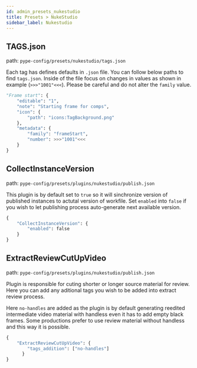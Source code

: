 ```yaml
---
id: admin_presets_nukestudio
title: Presets > NukeStudio
sidebar_label: Nukestudio
---
```


## TAGS.json

path: `pype-config/presets/nukestudio/tags.json`

Each tag has defines defaults in `.json` file. You can follow below paths to find `tags.json`. Inside of the file focus on changes in values as shown in example (`>>>"1001"<<<`). Please be careful and do not alter the `family` value.

```python
"Frame start": {
    "editable": "1",
    "note": "Starting frame for comps",
    "icon": {
        "path": "icons:TagBackground.png"
    },
    "metadata": {
        "family": "frameStart",
        "number": >>>"1001"<<<
    }
}
```

## CollectInstanceVersion

path: `pype-config/presets/plugins/nukestudio/publish.json`

This plugin is by default set to `true` so it will sinchronize version of published instances to actutal version of workfile. Set `enabled` into `false` if you wish to let publishing process auto-generate next available version.

```python
{
    "CollectInstanceVersion": {
        "enabled": false
    }
}
```

## ExtractReviewCutUpVideo

path: `pype-config/presets/plugins/nukestudio/publish.json`

Plugin is responsible for cuting shorter or longer source material for review. Here you can add any aditional tags you wish to be added into extract review process.

Here `no-handles` are added as the plugin is by default generating reedited intermediate video material with handless even it has to add empty black frames. Some productions prefer to use review material without handless and this way it is possible.

```python
{
    "ExtractReviewCutUpVideo": {
        "tags_addition": ["no-handles"]
      }
}
```

